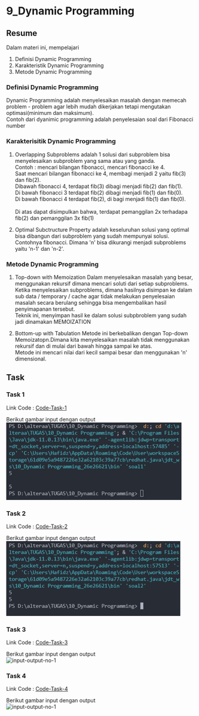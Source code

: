 # 9_Dynamic Programming

## Resume

Dalam materi ini, mempelajari <br />

1. Definisi Dynamic Programming <br />
2. Karakteristik Dynamic Programming <br />
3. Metode Dynamic Programming <br />

### Definisi Dynamic Programming

Dynamic Programming adalah menyelesaikan masalah dengan memecah problem - problem agar lebih mudah
dikerjakan tetapi mengutakan optimasi(minimum dan maksimum).<br />
Contoh dari dyanimic programming adalah penyelesaian soal dari Fibonacci number

### Karakterisitik Dynamic Programming

1. Overlapping Subproblems
   adalah 1 solusi dari subproblem bisa menyelesaikan subproblem yang sama atau yang ganda.<br />
   Contoh : mencari bilangan fibonacci, mencari fibonacci ke 4.<br /> Saat mencari bilangan fibonacci ke 4,
   membagi menjadi 2 yaitu fib(3) dan fib(2).<br />Dibawah fibonacci 4, terdapat fib(3) dibagi menjadi fib(2) dan fib(1).<br />Di bawah fibonacci 3 terdapat fib(2) dibagi menjadi fib(1) dan fib(0).<br />Di bawah fibonacci 4 terdapat fib(2), di bagi menjadi fib(1) dan fib(0).<br /> <br />
   Di atas dapat disimpulkan bahwa, terdapat pemanggilan 2x terhadapa fib(2) dan pemanggilan 3x fib(1)
   <br />

2. Optimal Subctructure Property
   adalah keseluruhan solusi yang optimal bisa dibangun dari subproblem yang sudah mempunyai solusi.<br />
   Contohnya fibonacci. Dimana 'n' bisa dikurangi menjadi subproblems yaitu 'n-1' dan 'n-2'.

### Metode Dynamic Programming

1. Top-down with Memoization
   Dalam menyelesaikan masalah yang besar, menggunakan rekursif dimana mencari soluti dari setiap subproblems.<br />
   Ketika menyelesaikan subproblems, dimana hasilnya disimpan ke dalam sub data / temporary / cache agar tidak melakukan penyelesaian masalah secara berulang sehingga bisa mengembalikan hasil penyimapanan tersebut.<br />
   Teknik ini, menyimpan hasil ke dalam solusi subpbroblem yang sudah jadi dinamakan MEMOIZATION

2. Bottom-up with Tabulation
   Metode ini berkebalikan dengan Top-down Memoizatopn.Dimana kita menyelesaikan masalah tidak menggunakan rekursif dan di mulai dari bawah hingga sampai ke atas.<br />
   Metode ini mencari nilai dari kecil sampai besar dan menggunakan 'n' dimensional.

## Task

### Task 1

Link Code : [Code-Task-1](https://github.com/hafidzencis/java_muhammad-hafidz-febriansyah/blob/master/10_Dynamic%20Programming/praktikum/src/soal1.java)<br />

Berikut gambar input dengan output <br />
![input-output-no-1](https://github.com/hafidzencis/java_muhammad-hafidz-febriansyah/blob/master/10_Dynamic%20Programming/screenshot/no1.JPG)<br />

### Task 2

Link Code : [Code-Task-2](https://github.com/hafidzencis/java_muhammad-hafidz-febriansyah/blob/master/10_Dynamic%20Programming/praktikum/src/soal2.java)<br />

Berikut gambar input dengan output <br />
![input-output-no-1](https://github.com/hafidzencis/java_muhammad-hafidz-febriansyah/blob/master/10_Dynamic%20Programming/screenshot/no2.JPG)<br />

### Task 3

Link Code : [Code-Task-3](https://github.com/hafidzencis/java_muhammad-hafidz-febriansyah/blob/master/10_Dynamic%20Programming/praktikum/src/soal3.java)<br />

Berikut gambar input dengan output <br />
![input-output-no-1]()<br />

### Task 4

Link Code : [Code-Task-4](https://github.com/hafidzencis/java_muhammad-hafidz-febriansyah/blob/master/10_Dynamic%20Programming/praktikum/src/soal4.java)<br />

Berikut gambar input dengan output <br />
![input-output-no-1]()<br />
